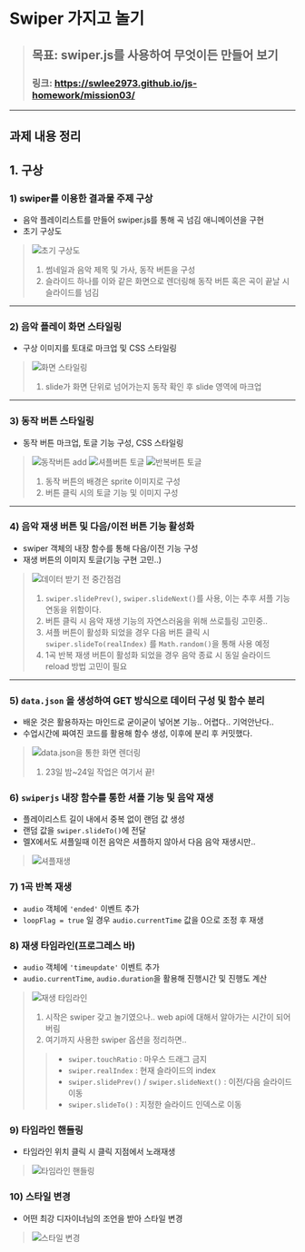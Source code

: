 # Swiper 가지고 놀기

> ## 목표: swiper.js를 사용하여 무엇이든 만들어 보기
> ### 링크: https://swlee2973.github.io/js-homework/mission03/

---

## 과제 내용 정리
## 1. 구상
### 1) swiper를 이용한 결과물 주제 구상
* 음악 플레이리스트를 만들어 swiper.js를 통해 곡 넘김 애니메이션을 구현
* 초기 구상도
> ![초기 구상도](./screenshots/초기%20구상.png)
> 1. 썸네일과 음악 제목 및 가사, 동작 버튼을 구성 <br />
> 2. 슬라이드 하나를 이와 같은 화면으로 렌더링해 동작 버튼 혹은 곡이 끝날 시 슬라이드를 넘김

---
### 2) 음악 플레이 화면 스타일링
* 구상 이미지를 토대로 마크업 및 CSS 스타일링
> ![화면 스타일링](./screenshots/음악정보%20스타일링.png)
> 1. slide가 화면 단위로 넘어가는지 동작 확인 후 slide 영역에 마크업 <br />

---
### 3) 동작 버튼 스타일링
* 동작 버튼 마크업, 토글 기능 구성, CSS 스타일링
> ![동작버튼 add](./screenshots/동작버튼%20add.png)
> ![셔플버튼 토글](./screenshots/셔플버튼%20토글.gif) ![반복버튼 토글](./screenshots/반복재생%20버튼%20토글.gif)
> 1. 동작 버튼의 배경은 sprite 이미지로 구성 <br />
> 2. 버튼 클릭 시의 토글 기능 및 이미지 구성 <br />

---
### 4) 음악 재생 버튼 및 다음/이전 버튼 기능 활성화
* swiper 객체의 내장 함수를 통해 다음/이전 기능 구성
* 재생 버튼의 이미지 토글(기능 구현 고민..)
> ![데이터 받기 전 중간점검](./screenshots/데이터%20받기%20전%20중간점검.gif)
> 1. `swiper.slidePrev()`, `swiper.slideNext()`를 사용, 이는 추후 셔플 기능 연동을 위함이다. <br />
> 2. 버튼 클릭 시 음악 재생 기능의 자연스러움을 위해 쓰로틀링 고민중.. <br />
> 3. 셔플 버튼이 활성화 되었을 경우 다음 버튼 클릭 시 `swiper.slideTo(realIndex)`    를 `Math.random()`을 통해 사용 예정 <br />
> 4. 1곡 반복 재생 버튼이 활성화 되었을 경우 음악 종료 시 동일 슬라이드 reload 방법 고민이 필요

---
### 5) `data.json` 을 생성하여 GET 방식으로 데이터 구성 및 함수 분리
* 배운 것은 활용하자는 마인드로 굳이굳이 넣어본 기능.. 어렵다.. 기억안난다..
* 수업시간에 짜여진 코드를 활용해 함수 생성, 이후에 분리 후 커밋했다.
> ![data.json을 통한 화면 렌더링](./screenshots/json을%20통한%20화면%20렌더링.gif)
> 1. 23일 밤~24일 작업은 여기서 끝!

### 6) `swiperjs` 내장 함수를 통한 셔플 기능 및 음악 재생
* 플레이리스트 길이 내에서 중복 없이 랜덤 값 생성
* 랜덤 값을 `swiper.slideTo()`에 전달
* 멜X에서도 셔플일때 이전 음악은 셔플하지 않아서 다음 음악 재생시만..
> ![셔플재생](./screenshots/셔플%20재생.gif)

### 7) 1곡 반복 재생 
* `audio` 객체에 `'ended'` 이벤트 추가
* `loopFlag = true` 일 경우 `audio.currentTime` 값을 0으로 조정 후 재생

### 8) 재생 타임라인(프로그레스 바)
* `audio` 객체에 `'timeupdate'` 이벤트 추가
* `audio.currentTime`, `audio.duration`을 활용해 진행시간 및 진행도 계산
> ![재생 타임라인](./screenshots/재생%20타임라인.gif)
> 1. 시작은 swiper 갖고 놀기였으나.. web api에 대해서 알아가는 시간이 되어버림
> 2. 여기까지 사용한 swiper 옵션을 정리하면..
  >> * `swiper.touchRatio` : 마우스 드래그 금지
  >> * `swiper.realIndex` : 현재 슬라이드의 index
  >> * `swiper.slidePrev()` / `swiper.slideNext()` : 이전/다음 슬라이드 이동
  >> * `swiper.slideTo()` : 지정한 슬라이드 인덱스로 이동

### 9) 타임라인 핸들링
* 타임라인 위치 클릭 시 클릭 지점에서 노래재생
> ![타임라인 핸들링](./screenshots/타임라인%20핸들링.gif)


### 10) 스타일 변경
* 어떤 최강 디자이너님의 조언을 받아 스타일 변경
> ![스타일 변경](./screenshots/스타일%20변경.png)